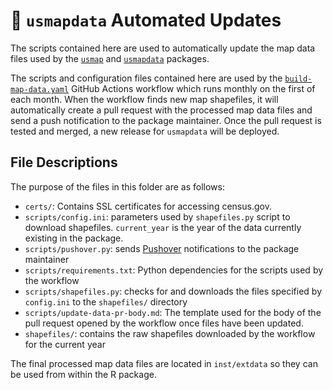 # 🤖 `usmapdata` Automated Updates

The scripts contained here are used to automatically update the map data files used by the [`usmap`](https://github.com/pdil/usmap) and [`usmapdata`](https://github.com/pdil/usmapdata) packages.

The scripts and configuration files contained here are used by the [`build-map-data.yaml`](https://github.com/pdil/usmapdata/blob/master/.github/workflows/build-map-data.yaml) GitHub Actions workflow which runs monthly on the first of each month. When the workflow finds new map shapefiles, it will automatically create a pull request with the processed map data files and send a push notification to the package maintainer. Once the pull request is tested and merged, a new release for `usmapdata` will be deployed.

## File Descriptions

The purpose of the files in this folder are as follows:

* `certs/`: Contains SSL certificates for accessing census.gov.
* `scripts/config.ini`: parameters used by `shapefiles.py` script to download shapefiles. `current_year` is the year of the data currently existing in the package.
* `scripts/pushover.py`: sends [Pushover](https://pushover.net) notifications to the package maintainer
* `scripts/requirements.txt`: Python dependencies for the scripts used by the workflow
* `scripts/shapefiles.py`: checks for and downloads the files specified by `config.ini` to the `shapefiles/` directory
* `scripts/update-data-pr-body.md`: The template used for the body of the pull request opened by the workflow once files have been updated.
* `shapefiles/`: contains the raw shapefiles downloaded by the workflow for the current year

The final processed map data files are located in `inst/extdata` so they can be used from within the R package.